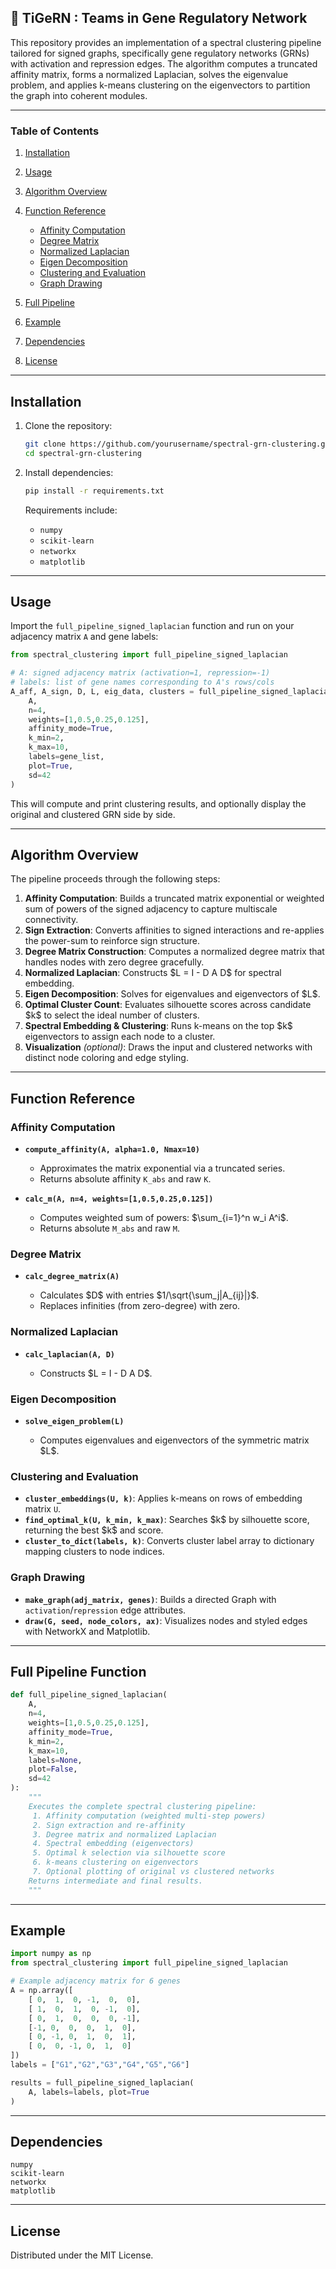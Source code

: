 ## 🐯 TiGeRN : Teams in Gene Regulatory Network 

This repository provides an implementation of a spectral clustering pipeline tailored for signed graphs, specifically gene regulatory networks (GRNs) with activation and repression edges. The algorithm computes a truncated affinity matrix, forms a normalized Laplacian, solves the eigenvalue problem, and applies k-means clustering on the eigenvectors to partition the graph into coherent modules.

---

### Table of Contents

1. [Installation](#installation)
2. [Usage](#usage)
3. [Algorithm Overview](#algorithm-overview)
4. [Function Reference](#function-reference)

   * [Affinity Computation](#affinity-computation)
   * [Degree Matrix](#degree-matrix)
   * [Normalized Laplacian](#normalized-laplacian)
   * [Eigen Decomposition](#eigen-decomposition)
   * [Clustering and Evaluation](#clustering-and-evaluation)
   * [Graph Drawing](#graph-drawing)
5. [Full Pipeline](#full-pipeline)
6. [Example](#example)
7. [Dependencies](#dependencies)
8. [License](#license)

---

## Installation

1. Clone the repository:

   ```bash
   git clone https://github.com/yourusername/spectral-grn-clustering.git
   cd spectral-grn-clustering
   ```

2. Install dependencies:

   ```bash
   pip install -r requirements.txt
   ```

   Requirements include:

   * `numpy`
   * `scikit-learn`
   * `networkx`
   * `matplotlib`

---

## Usage

Import the `full_pipeline_signed_laplacian` function and run on your adjacency matrix `A` and gene labels:

```python
from spectral_clustering import full_pipeline_signed_laplacian

# A: signed adjacency matrix (activation=1, repression=-1)
# labels: list of gene names corresponding to A's rows/cols
A_aff, A_sign, D, L, eig_data, clusters = full_pipeline_signed_laplacian(
    A,
    n=4,
    weights=[1,0.5,0.25,0.125],
    affinity_mode=True,
    k_min=2,
    k_max=10,
    labels=gene_list,
    plot=True,
    sd=42
)
```

This will compute and print clustering results, and optionally display the original and clustered GRN side by side.

---

## Algorithm Overview

The pipeline proceeds through the following steps:

1. **Affinity Computation**: Builds a truncated matrix exponential or weighted sum of powers of the signed adjacency to capture multiscale connectivity.
2. **Sign Extraction**: Converts affinities to signed interactions and re-applies the power-sum to reinforce sign structure.
3. **Degree Matrix Construction**: Computes a normalized degree matrix that handles nodes with zero degree gracefully.
4. **Normalized Laplacian**: Constructs \$L = I - D A D\$ for spectral embedding.
5. **Eigen Decomposition**: Solves for eigenvalues and eigenvectors of \$L\$.
6. **Optimal Cluster Count**: Evaluates silhouette scores across candidate \$k\$ to select the ideal number of clusters.
7. **Spectral Embedding & Clustering**: Runs k-means on the top \$k\$ eigenvectors to assign each node to a cluster.
8. **Visualization** *(optional)*: Draws the input and clustered networks with distinct node coloring and edge styling.

---

## Function Reference

### Affinity Computation

* **`compute_affinity(A, alpha=1.0, Nmax=10)`**

  * Approximates the matrix exponential via a truncated series.
  * Returns absolute affinity `K_abs` and raw `K`.

* **`calc_m(A, n=4, weights=[1,0.5,0.25,0.125])`**

  * Computes weighted sum of powers: \$\sum\_{i=1}^n w\_i A^i\$.
  * Returns absolute `M_abs` and raw `M`.

### Degree Matrix

* **`calc_degree_matrix(A)`**

  * Calculates \$D\$ with entries \$1/\sqrt{\sum\_j|A\_{ij}|}\$.
  * Replaces infinities (from zero-degree) with zero.

### Normalized Laplacian

* **`calc_laplacian(A, D)`**

  * Constructs \$L = I - D A D\$.

### Eigen Decomposition

* **`solve_eigen_problem(L)`**

  * Computes eigenvalues and eigenvectors of the symmetric matrix \$L\$.

### Clustering and Evaluation

* **`cluster_embeddings(U, k)`**: Applies k-means on rows of embedding matrix `U`.
* **`find_optimal_k(U, k_min, k_max)`**: Searches \$k\$ by silhouette score, returning the best \$k\$ and score.
* **`cluster_to_dict(labels, k)`**: Converts cluster label array to dictionary mapping clusters to node indices.

### Graph Drawing

* **`make_graph(adj_matrix, genes)`**: Builds a directed Graph with `activation`/`repression` edge attributes.
* **`draw(G, seed, node_colors, ax)`**: Visualizes nodes and styled edges with NetworkX and Matplotlib.

---

## Full Pipeline Function

```python
def full_pipeline_signed_laplacian(
    A,
    n=4,
    weights=[1,0.5,0.25,0.125],
    affinity_mode=True,
    k_min=2,
    k_max=10,
    labels=None,
    plot=False,
    sd=42
):
    """
    Executes the complete spectral clustering pipeline:
     1. Affinity computation (weighted multi-step powers)
     2. Sign extraction and re-affinity
     3. Degree matrix and normalized Laplacian
     4. Spectral embedding (eigenvectors)
     5. Optimal k selection via silhouette score
     6. k-means clustering on eigenvectors
     7. Optional plotting of original vs clustered networks
    Returns intermediate and final results.
    """
```

---

## Example

```python
import numpy as np
from spectral_clustering import full_pipeline_signed_laplacian

# Example adjacency matrix for 6 genes
A = np.array([
    [ 0,  1,  0, -1,  0,  0],
    [ 1,  0,  1,  0, -1,  0],
    [ 0,  1,  0,  0,  0, -1],
    [-1, 0,  0,  0,  1,  0],
    [ 0, -1, 0,  1,  0,  1],
    [ 0,  0, -1, 0,  1,  0]
])
labels = ["G1","G2","G3","G4","G5","G6"]

results = full_pipeline_signed_laplacian(
    A, labels=labels, plot=True
)
```

---

## Dependencies

```text
numpy
scikit-learn
networkx
matplotlib
```

---

## License

Distributed under the MIT License.
